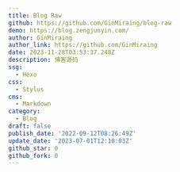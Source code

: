 ```yaml
---
title: Blog Raw
github: https://github.com/GinMiraing/blog-raw
demo: https://blog.zengjunyin.com/
author: GinMiraing
author_link: https://github.com/GinMiraing
date: 2023-11-28T03:53:37.248Z
description: 博客源码
ssg:
  - Hexo
css:
  - Stylus
cms:
  - Markdown
category:
  - Blog
draft: false
publish_date: '2022-09-12T08:26:49Z'
update_date: '2023-07-01T12:10:03Z'
github_star: 0
github_fork: 0
---
```

